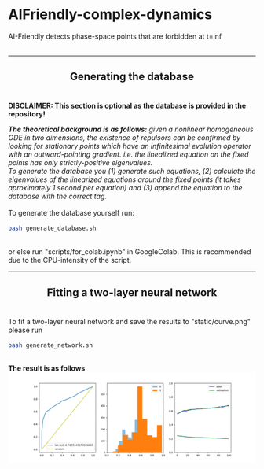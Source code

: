 # AIFriendly-complex-dynamics
AI-Friendly detects phase-space points that are forbidden at t=inf
<br><br>

---
<h2><p align="center"><b>Generating the database</b></p></h2>
<br>
<b>DISCLAIMER: This section is optional as the database is provided in the repository!</b>
<br>

<i><b>The theoretical background is as follows:</b> given a nonlinear homogeneous ODE in two dimensions, the existence of repulsors can be confirmed by looking for stationary points which have an infinitesimal evolution operator with an outward-pointing gradient. i.e. the linealized equation on the fixed points has only strictly-positive eigenvalues. <br> To generate the database you (1) generate such equations, (2) calculate the eigenvalues of the linearized equations around the fixed points (it takes aproximately 1 second per equation) and (3) append the equation to the database with the correct tag. </i>
<br><br>
To generate the database yourself run: 
<br>

```bash
bash generate_database.sh
```
<br>
or else run "scripts/for_colab.ipynb" in GoogleColab. This is recommended due to the CPU-intensity of the script.<br>

---

<h2><p align="center"><b>Fitting a two-layer neural network</b></p></h2>
<br>
To fit a two-layer neural network and save the results to "static/curve.png" please run

```bash
bash generate_network.sh
```

<br>
<b>The result is as follows</b>
<br>

<img src="static/curve.png">
